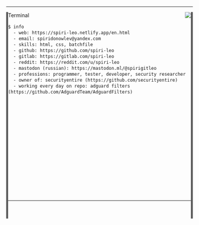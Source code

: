
---
<a href="#"><img align="left" src="line.png"></a>
<a href="#"><img align="right" src="line.png"></a>
Terminal <a href="https://github.com/"><img align="right" src="https://user-images.githubusercontent.com/65015572/151518813-0a44552a-8f0e-4cf6-baf2-2ce0fa3de208.png"></a>

```
$ info
  - web: https://spiri-leo.netlify.app/en.html
  - email: spiridonowlev@yandex.com
  - skills: html, css, batchfile
  - github: https://github.com/spiri-leo
  - gitlab: https://gitlab.com/spiri-leo
  - reddit: https://reddit.com/u/spiri-leo 
  - mastodon (russian): https://mastodon.ml/@spirigitleo
  - professions: programmer, tester, developer, security researcher
  - owner of: securityentire (https://github.com/securityentire)
  - working every day on repo: adguard filters (https://github.com/AdguardTeam/AdguardFilters)
    
    
    
    
    
    
    
    
    
    
    
    
    
    
    
    
    
```
---
